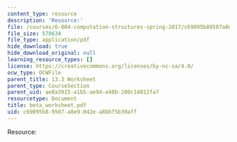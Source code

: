 ```yaml
---
content_type: resource
description: 'Resource:'
file: /courses/6-004-computation-structures-spring-2017/c69095b89507a8e9042ea8bbf5b30aff_beta_worksheet.pdf
file_size: 570634
file_type: application/pdf
hide_download: true
hide_download_original: null
learning_resource_types: []
license: https://creativecommons.org/licenses/by-nc-sa/4.0/
ocw_type: OCWFile
parent_title: 13.3 Worksheet
parent_type: CourseSection
parent_uid: ae8a3025-a1b5-ae94-e48b-280c14812fa7
resourcetype: Document
title: beta_worksheet.pdf
uid: c69095b8-9507-a8e9-042e-a8bbf5b30aff
---
```

Resource: